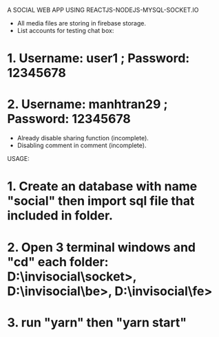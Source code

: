 A SOCIAL WEB APP USING REACTJS-NODEJS-MYSQL-SOCKET.IO
- All media files are storing in firebase storage.
- List accounts for testing chat box: 
# 1. Username: user1 ; Password: 12345678
# 2. Username: manhtran29 ; Password: 12345678

 - Already disable sharing function (incomplete).
 - Disabling comment in comment (incomplete).

 USAGE:
# 1. Create an database with name "social" then import sql file that included in folder.
# 2. Open 3 terminal windows and "cd" each folder:  D:\invisocial\socket>, D:\invisocial\be>, D:\invisocial\fe>
# 3. run "yarn" then "yarn start"